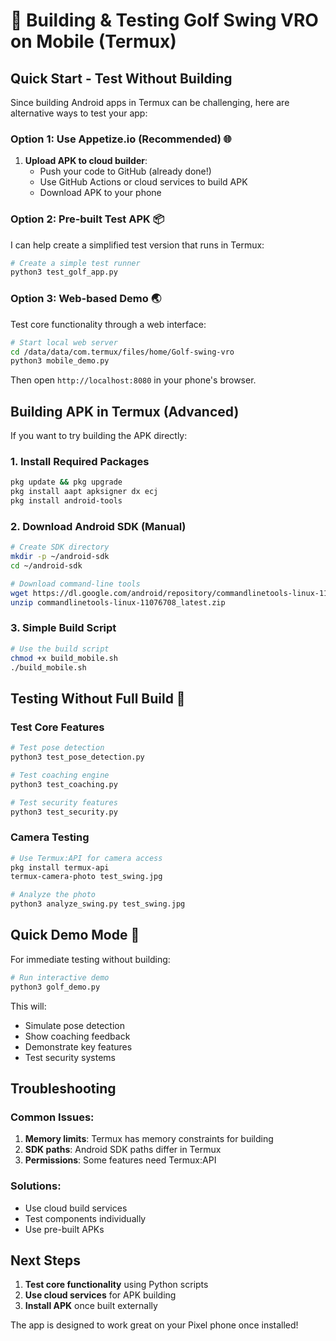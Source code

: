 # 📱 Building & Testing Golf Swing VRO on Mobile (Termux)

## Quick Start - Test Without Building

Since building Android apps in Termux can be challenging, here are alternative ways to test your app:

### Option 1: Use Appetize.io (Recommended) 🌐
1. **Upload APK to cloud builder**:
   - Push your code to GitHub (already done!)
   - Use GitHub Actions or cloud services to build APK
   - Download APK to your phone

### Option 2: Pre-built Test APK 📦
I can help create a simplified test version that runs in Termux:

```bash
# Create a simple test runner
python3 test_golf_app.py
```

### Option 3: Web-based Demo 🌏
Test core functionality through a web interface:

```bash
# Start local web server
cd /data/data/com.termux/files/home/Golf-swing-vro
python3 mobile_demo.py
```

Then open `http://localhost:8080` in your phone's browser.

## Building APK in Termux (Advanced)

If you want to try building the APK directly:

### 1. Install Required Packages
```bash
pkg update && pkg upgrade
pkg install aapt apksigner dx ecj
pkg install android-tools
```

### 2. Download Android SDK (Manual)
```bash
# Create SDK directory
mkdir -p ~/android-sdk
cd ~/android-sdk

# Download command-line tools
wget https://dl.google.com/android/repository/commandlinetools-linux-11076708_latest.zip
unzip commandlinetools-linux-11076708_latest.zip
```

### 3. Simple Build Script
```bash
# Use the build script
chmod +x build_mobile.sh
./build_mobile.sh
```

## Testing Without Full Build 🧪

### Test Core Features
```bash
# Test pose detection
python3 test_pose_detection.py

# Test coaching engine
python3 test_coaching.py

# Test security features
python3 test_security.py
```

### Camera Testing
```bash
# Use Termux:API for camera access
pkg install termux-api
termux-camera-photo test_swing.jpg

# Analyze the photo
python3 analyze_swing.py test_swing.jpg
```

## Quick Demo Mode 🎯

For immediate testing without building:

```bash
# Run interactive demo
python3 golf_demo.py
```

This will:
- Simulate pose detection
- Show coaching feedback
- Demonstrate key features
- Test security systems

## Troubleshooting

### Common Issues:
1. **Memory limits**: Termux has memory constraints for building
2. **SDK paths**: Android SDK paths differ in Termux
3. **Permissions**: Some features need Termux:API

### Solutions:
- Use cloud build services
- Test components individually
- Use pre-built APKs

## Next Steps

1. **Test core functionality** using Python scripts
2. **Use cloud services** for APK building
3. **Install APK** once built externally

The app is designed to work great on your Pixel phone once installed!